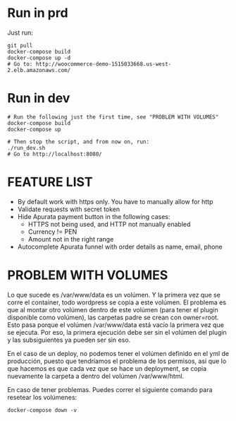 # Run in prd

Just run:

	git pull
	docker-compose build
	docker-compose up -d
	# Go to: http://woocommerce-demo-1515033668.us-west-2.elb.amazonaws.com/

# Run in dev

	# Run the following just the first time, see "PROBLEM WITH VOLUMES"
	docker-compose build
	docker-compose up

	# Then stop the script, and from now on, run:
	./run_dev.sh
	# Go to http://localhost:8080/

# FEATURE LIST

* By default work with https only. You have to manually allow for http
* Validate requests with secret token
* Hide Apurata payment button in the following cases:
	* HTTPS not being used, and HTTP not manually enabled
	* Currency != PEN
	* Amount not in the right range
* Autocomplete Apurata funnel with order details as name, email, phone

# PROBLEM WITH VOLUMES

Lo que sucede es /var/www/data es un volúmen. Y la primera vez que se corre el
container, todo wordpress se copia a este volúmen. El problema es que al montar otro volúmen dentro
de este volúmen (para tener el plugin disponible como volúmen), las carpetas padre se crean con
owner=root. Esto pasa porque el volúmen /var/www/data está vacío la primera vez que se ejecuta. Por
eso, la primera ejecución debe ser sin el volúmen del plugin y las subsiguientes ya pueden ser sin
eso.

En el caso de un deploy, no podemos tener el volúmen definido en el yml de producción, puesto
que tendríamos el problema de los permisos, así que lo que hacemos es que cada vez que se hace un
deployment, se copia nuevamente la carpeta a dentro del volúmen /var/www/html.

En caso de tener problemas. Puedes correr el siguiente comando para resetear los volúmenes:

	docker-compose down -v


